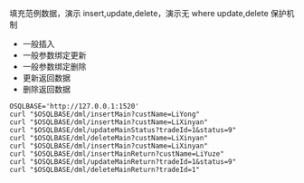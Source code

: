 填充范例数据，演示 insert,update,delete，演示无 where update,delete 保护机制

* 一般插入
* 一般参数绑定更新
* 一般参数绑定删除
* 更新返回数据
* 删除返回数据 

```shell
OSQLBASE='http://127.0.0.1:1520'
curl "$OSQLBASE/dml/insertMain?custName=LiYong"
curl "$OSQLBASE/dml/insertMain?custName=LiXinyan"
curl "$OSQLBASE/dml/updateMainStatus?tradeId=1&status=9"
curl "$OSQLBASE/dml/deleteMain?custName=LiXinyan"
curl "$OSQLBASE/dml/insertMain?custName=LiXinyan"
curl "$OSQLBASE/dml/insertMainReturn?custName=LiYuze"
curl "$OSQLBASE/dml/updateMainReturn?tradeId=1&status=9"
curl "$OSQLBASE/dml/deleteMainReturn?tradeId=1"
```
